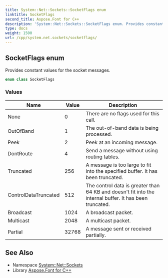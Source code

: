 ```yaml
---
title: System::Net::Sockets::SocketFlags enum
linktitle: SocketFlags
second_title: Aspose.Font for C++
description: 'System::Net::Sockets::SocketFlags enum. Provides constant values for the socket messages in C++.'
type: docs
weight: 1500
url: /cpp/system.net.sockets/socketflags/
---
```

## SocketFlags enum


Provides constant values for the socket messages.

```cpp
enum class SocketFlags
```

### Values

| Name | Value | Description |
| --- | --- | --- |
| None | 0 | There are no flags used for this call. |
| OutOfBand | 1 | The out-of-band data is being processed. |
| Peek | 2 | Peek at an incoming message. |
| DontRoute | 4 | Send a message without using routing tables. |
| Truncated | 256 | A message is too large to fit into the specified buffer. It has been truncated. |
| ControlDataTruncated | 512 | The control data is greater than 64 KB and doesn't fit into the internal buffer. It has been truncated. |
| Broadcast | 1024 | A broadcast packet. |
| Multicast | 2048 | A multicast packet. |
| Partial | 32768 | A message sent or received partially. |

## See Also

* Namespace [System::Net::Sockets](../)
* Library [Aspose.Font for C++](../../)
